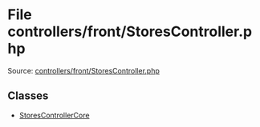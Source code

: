 File controllers/front/StoresController.php
=========

Source: [controllers/front/StoresController.php](https://github.com/PrestaShop/PrestaShop/blob/1.6.0.6/controllers/front/StoresController.php)


Classes
-------

* [StoresControllerCore](class.StoresControllerCore.md)

